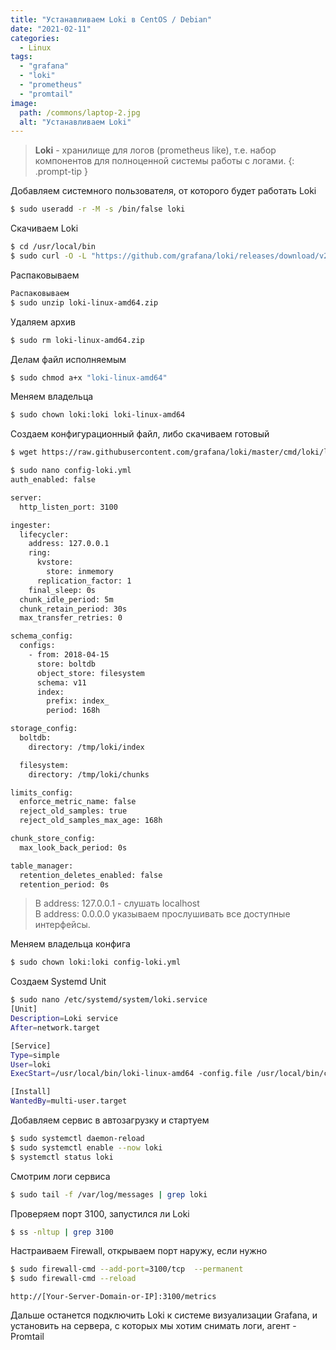 ```yaml
---
title: "Устанавливаем Loki в CentOS / Debian"
date: "2021-02-11"
categories: 
  - Linux
tags: 
  - "grafana"
  - "loki"
  - "prometheus"
  - "promtail"
image:
  path: /commons/laptop-2.jpg
  alt: "Устанавливаем Loki"
---
```


> **Loki** - хранилище для логов (prometheus like), т.е. набор компонентов для полноценной системы работы с логами.
{: .prompt-tip }

Добавляем системного пользователя, от которого будет работать Loki

```sh
$ sudo useradd -r -M -s /bin/false loki
```

Скачиваем Loki

```sh
$ cd /usr/local/bin
$ sudo curl -O -L "https://github.com/grafana/loki/releases/download/v2.0.0/loki-linux-amd64.zip"
```

Распаковываем

```sh
Распаковываем
$ sudo unzip loki-linux-amd64.zip
```

Удаляем архив

```sh
$ sudo rm loki-linux-amd64.zip
```

Делам файл исполняемым

```sh
$ sudo chmod a+x "loki-linux-amd64"
```

Меняем владельца

```sh
$ sudo chown loki:loki loki-linux-amd64
```

Создаем конфигурационный файл, либо скачиваем готовый

```sh
$ wget https://raw.githubusercontent.com/grafana/loki/master/cmd/loki/loki-local-config.yaml
```

```sh
$ sudo nano config-loki.yml
auth_enabled: false

server:
  http_listen_port: 3100

ingester:
  lifecycler:
    address: 127.0.0.1
    ring:
      kvstore:
        store: inmemory
      replication_factor: 1
    final_sleep: 0s
  chunk_idle_period: 5m
  chunk_retain_period: 30s
  max_transfer_retries: 0

schema_config:
  configs:
    - from: 2018-04-15
      store: boltdb
      object_store: filesystem
      schema: v11
      index:
        prefix: index_
        period: 168h

storage_config:
  boltdb:
    directory: /tmp/loki/index

  filesystem:
    directory: /tmp/loki/chunks

limits_config:
  enforce_metric_name: false
  reject_old_samples: true
  reject_old_samples_max_age: 168h

chunk_store_config:
  max_look_back_period: 0s

table_manager:
  retention_deletes_enabled: false
  retention_period: 0s
```

> В address: 127.0.0.1 - слушать localhost  
> В address: 0.0.0.0 указываем прослушивать все доступные интерфейсы.

Меняем владельца конфига

```sh
$ sudo chown loki:loki config-loki.yml
```

Создаем Systemd Unit

```sh
$ sudo nano /etc/systemd/system/loki.service
[Unit]
Description=Loki service
After=network.target

[Service]
Type=simple
User=loki
ExecStart=/usr/local/bin/loki-linux-amd64 -config.file /usr/local/bin/config-loki.yml

[Install]
WantedBy=multi-user.target
```

Добавляем сервис в автозагрузку и стартуем

```sh
$ sudo systemctl daemon-reload
$ sudo systemctl enable --now loki
$ systemctl status loki
```

Смотрим логи сервиса

```sh
$ sudo tail -f /var/log/messages | grep loki
```

Проверяем порт 3100, запустился ли Loki

```sh
$ ss -nltup | grep 3100
```

Настраиваем Firewall, открываем порт наружу, если нужно

```sh
$ sudo firewall-cmd --add-port=3100/tcp  --permanent
$ sudo firewall-cmd --reload
```

```
http://[Your-Server-Domain-or-IP]:3100/metrics
```

Дальше останется подключить Loki к системе визуализации Grafana, и установить на сервера, с которых мы хотим снимать логи, агент - Promtail

